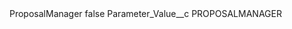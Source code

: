 <?xml version="1.0" encoding="UTF-8"?>
<CustomMetadata xmlns="http://soap.sforce.com/2006/04/metadata" xmlns:xsi="http://www.w3.org/2001/XMLSchema-instance" xmlns:xsd="http://www.w3.org/2001/XMLSchema">
    <label>ProposalManager</label>
    <protected>false</protected>
    <values>
        <field>Parameter_Value__c</field>
        <value xsi:type="xsd:string">PROPOSALMANAGER</value>
    </values>
</CustomMetadata>
